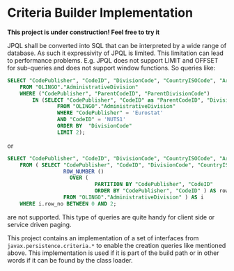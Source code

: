 # Criteria Builder Implementation

__This project is under construction! Feel free to try it__

JPQL shall be converted into SQL that can be interpreted by a wide range of database. As such it expressivity of JPQL is limited. This limitation can lead to performance problems. E.g. JPQL does not support LIMIT and OFFSET for sub-queries and does not support window functions. So queries like:

```SQL
SELECT "CodePublisher", "CodeID", "DivisionCode", "CountryISOCode", "Area", "Population"
	FROM "OLINGO"."AdministrativeDivision"
	WHERE ("CodePublisher", "ParentCodeID", "ParentDivisionCode") 
		IN (SELECT "CodePublisher", "CodeID" as "ParentCodeID", "DivisionCode" as "ParentDivisionCode"
				FROM "OLINGO"."AdministrativeDivision"
				WHERE "CodePublisher" = 'Eurostat'
				AND "CodeID" = 'NUTS1'
				ORDER BY  "DivisionCode"
				LIMIT 2);
```

or

```SQL
SELECT "CodePublisher", "CodeID", "DivisionCode", "CountryISOCode", "Area", "Population"
	FROM ( SELECT "CodePublisher", "CodeID", "DivisionCode", "CountryISOCode", "Area", "Population",
				  ROW_NUMBER () 
					OVER (
							PARTITION BY "CodePublisher", "CodeID"
							ORDER BY "CodePublisher", "CodeID" ) AS row_no
				  FROM "OLINGO"."AdministrativeDivision" ) AS i
	WHERE i.row_no BETWEEN 0 AND 2;
```

are not supported. This type of queries are quite handy for client side or service driven paging.

This project contains an implementation of a set of interfaces from `javax.persistence.criteria.*` to enable the creation queries like mentioned above. This implementation is used if it is part of the build path or in other words if it can be found by the class loader.